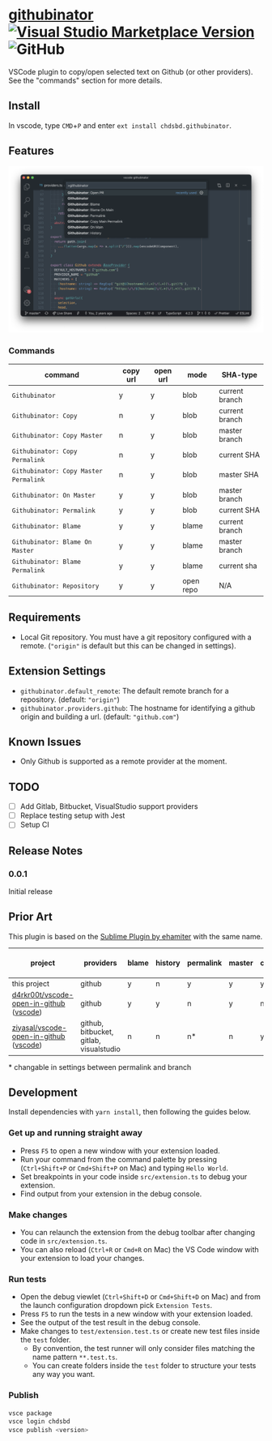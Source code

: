 # [githubinator](https://github.com/chdsbd/vscode-githubinator) [![Visual Studio Marketplace Version](https://img.shields.io/visual-studio-marketplace/v/chdsbd.githubinator.svg)](https://marketplace.visualstudio.com/items?itemName=chdsbd.githubinator#overview) ![GitHub](https://img.shields.io/github/license/chdsbd/vscode-githubinator.svg)

VSCode plugin to copy/open selected text on Github (or other providers). See the "commands" section for more details.

## Install

In vscode, type `CMD`+`P` and enter `ext install chdsbd.githubinator`.

## Features

![feature X](images/githubinator.png)

### Commands

| command                               | copy url | open url | mode      | SHA-type       |
| ------------------------------------- | -------- | -------- | --------- | -------------- |
| `Githubinator`                        | y        | y        | blob      | current branch |
| `Githubinator: Copy`                  | n        | y        | blob      | current branch |
| `Githubinator: Copy Master`           | n        | y        | blob      | master branch  |
| `Githubinator: Copy Permalink`        | n        | y        | blob      | current SHA    |
| `Githubinator: Copy Master Permalink` | n        | y        | blob      | master SHA     |
| `Githubinator: On Master`             | y        | y        | blob      | master branch  |
| `Githubinator: Permalink`             | y        | y        | blob      | current SHA    |
| `Githubinator: Blame`                 | y        | y        | blame     | current branch |
| `Githubinator: Blame On Master`       | y        | y        | blame     | master branch  |
| `Githubinator: Blame Permalink`       | y        | y        | blame     | current sha    |
| `Githubinator: Repository`            | y        | y        | open repo | N/A            |

## Requirements

- Local Git repository. You must have a git repository configured with a remote. (`"origin"` is default but this can be changed in settings).

## Extension Settings

- `githubinator.default_remote`: The default remote branch for a repository. (default: `"origin"`)
- `githubinator.providers.github`: The hostname for identifying a github origin and building a url. (default: `"github.com"`)

## Known Issues

- Only Github is supported as a remote provider at the moment.

## TODO

- [ ] Add Gitlab, Bitbucket, VisualStudio support providers
- [ ] Replace testing setup with Jest
- [ ] Setup CI

## Release Notes

### 0.0.1

Initial release

## Prior Art

This plugin is based on the [Sublime Plugin by ehamiter](https://github.com/ehamiter/GitHubinator) with the same name.

| project                                                                       | providers                               | blame | history | permalink | master | copy | open | open-pr | one-step actions | provider autodetection |
| ----------------------------------------------------------------------------- | --------------------------------------- | ----- | ------- | --------- | ------ | ---- | ---- | ------- | ---------------- | ---------------------- |
| this project                                                                  | github                                  | y     | n       | y         | y      | y    | y    | n       | y                | y                      | n |
| [d4rkr00t/vscode-open-in-github][d4rkr00t-github] ([vscode][d4rkr00t-vscode]) | github                                  | y     | y       | n         | y      | n    | y    | n       | n                | n                      |
| [ziyasal/vscode-open-in-github][ziyasal-github] ([vscode][ziyasal-vscode])    | github, bitbucket, gitlab, visualstudio | n     | n       | n\*       | n      | y    | y    | y       | y                | n                      |

\* changable in settings between permalink and branch

[d4rkr00t-github]: https://github.com/d4rkr00t/vscode-open-in-github
[d4rkr00t-vscode]: https://marketplace.visualstudio.com/items?itemName=sysoev.vscode-open-in-github
[ziyasal-github]: https://github.com/ziyasal/vscode-open-in-github
[ziyasal-vscode]: https://marketplace.visualstudio.com/items?itemName=ziyasal.vscode-open-in-github

## Development

Install dependencies with `yarn install`, then following the guides below.

### Get up and running straight away

- Press `F5` to open a new window with your extension loaded.
- Run your command from the command palette by pressing (`Ctrl+Shift+P` or `Cmd+Shift+P` on Mac) and typing `Hello World`.
- Set breakpoints in your code inside `src/extension.ts` to debug your extension.
- Find output from your extension in the debug console.

### Make changes

- You can relaunch the extension from the debug toolbar after changing code in `src/extension.ts`.
- You can also reload (`Ctrl+R` or `Cmd+R` on Mac) the VS Code window with your extension to load your changes.

### Run tests

- Open the debug viewlet (`Ctrl+Shift+D` or `Cmd+Shift+D` on Mac) and from the launch configuration dropdown pick `Extension Tests`.
- Press `F5` to run the tests in a new window with your extension loaded.
- See the output of the test result in the debug console.
- Make changes to `test/extension.test.ts` or create new test files inside the `test` folder.
  - By convention, the test runner will only consider files matching the name pattern `**.test.ts`.
  - You can create folders inside the `test` folder to structure your tests any way you want.

### Publish

```bash
vsce package
vsce login chdsbd
vsce publish <version>
```

[marketplace]: https://marketplace.visualstudio.com/items?itemName=chdsbd.githubinator
